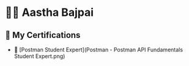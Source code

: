 # 👩‍💻 Aastha Bajpai

## 📜 My Certifications

- 🧪 [Postman Student Expert](Postman - Postman API Fundamentals Student Expert.png)
